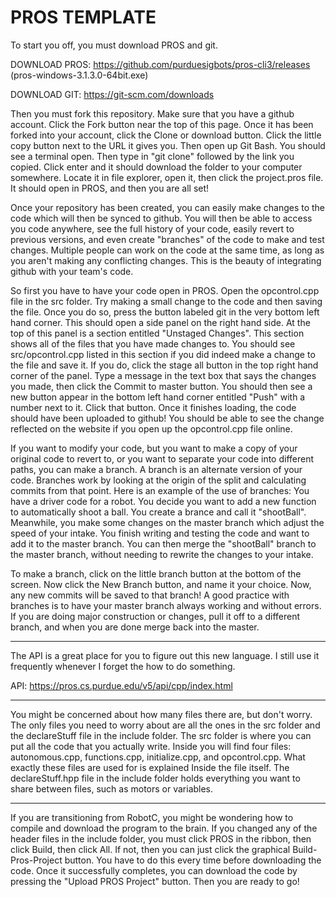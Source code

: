 # PROS TEMPLATE

To start you off, you must download PROS and git.

DOWNLOAD PROS: https://github.com/purduesigbots/pros-cli3/releases (pros-windows-3.1.3.0-64bit.exe)

DOWNLOAD GIT: https://git-scm.com/downloads

Then you must fork this repository. Make sure that you have a github account. Click the Fork button near the top of this page. Once it has been forked into your account, click the Clone or download button. Click the little copy button next to the URL it gives you. Then open up Git Bash. You should see a terminal open. Then type in "git clone" followed by the link you copied. Click enter and it should download the folder to your computer somewhere. Locate it in file explorer, open it, then click the project.pros file. It should open in PROS, and then you are all set!

Once your repository has been created, you can easily make changes to the code which will then be synced to github. You will then be able to access you code anywhere, see the full history of your code, easily revert to previous versions, and even create "branches" of the code to make and test changes. Multiple people can work on the code at the same time, as long as you aren't making any conflicting changes. This is the beauty of integrating github with your team's code.

So first you have to have your code open in PROS. Open the opcontrol.cpp file in the src folder. Try making a small change to the code and then saving the file. Once you do so, press the button labeled git in the very bottom left hand corner. This should open a side panel on the right hand side. At the top of this panel is a section entitled "Unstaged Changes". This section shows all of the files that you have made changes to. You should see src/opcontrol.cpp listed in this section if you did indeed make a change to the file and save it. If you do, click the stage all button in the top right hand corner of the panel. Type a message in the text box that says the changes you made, then click the Commit to master button. You should then see a new button appear in the bottom left hand corner entitled "Push" with a number next to it. Click that button. Once it finishes loading, the code should have been uploaded to github! You should be able to see the change reflected on the website if you open up the opcontrol.cpp file online.

If you want to modify your code, but you want to make a copy of your original code to revert to, or you want to separate your code into different paths, you can make a branch. A branch is an alternate version of your code. Branches work by looking at the origin of the split and calculating commits from that point. Here is an example of the use of branches: You have a driver code for a robot. You decide you want to add a new function to automatically shoot a ball. You create a brance and call it "shootBall". Meanwhile, you make some changes on the master branch which adjust the speed of your intake. You finish writing and testing the code and want to add it to the master branch. You can then merge the "shootBall" branch to the master branch, without needing to rewrite the changes to your intake.

To make a branch, click on the little branch button at the bottom of the screen. Now click the New Branch button, and name it your choice. Now, any new commits will be saved to that branch! A good practice with branches is to have your master branch always working and without errors. If you are doing major construction or changes, pull it off to a different branch, and when you are done merge back into the master.

-----------------------------------------------------------------------------------------------------

The API is a great place for you to figure out this new language. I still use it frequently whenever
I forget the how to do something.

API: https://pros.cs.purdue.edu/v5/api/cpp/index.html

------------------------------------------------------------------------------------------------------

You might be concerned about how many files there are, but don't worry. The only files you need to worry
about are all the ones in the src folder and the declareStuff file in the include folder. The src folder
is where you can put all the code that you actually write. Inside you will find four files: autonomous.cpp,
functions.cpp, initialize.cpp, and opcontrol.cpp. What exactly these files are used for is explained Inside
the file itself. The declareStuff.hpp file in the include folder holds everything you want to share between
files, such as motors or variables.

-------------------------------------------------------------------------------------------------------

If you are transitioning from RobotC, you might be wondering how to compile and download the program to the
brain. If you changed any of the header files in the include folder, you must click PROS in the ribbon, then
click Build, then click All. If not, then you can just click the graphical Build-Pros-Project button. You have
to do this every time before downloading the code. Once it successfully completes, you can download the code
by pressing the "Upload PROS Project" button. Then you are ready to go!
